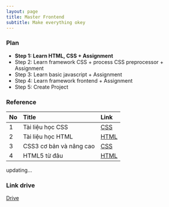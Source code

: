 ```yaml
---
layout: page
title: Master Frontend
subtitle: Make everything okey
---
```


### Plan

- **Step 1: Learn HTML, CSS + Assignment**
- Step 2: Learn framework CSS + process CSS preprocessor + Assignment
- Step 3: Learn basic javascript + Assignment
- Step 4: Learn framework frontend + Assignment
- Step 5: Create Project

### Reference

| No   | Title                   | Link                                               |
| :--- | :---------------------- | :------------------------------------------------- |
| 1    | Tài liệu học CSS        | [CSS](https://www.w3schools.com/css/)              |
| 2    | Tài liệu học HTML       | [HTML](https://www.w3schools.com/html/default.asp) |
| 3    | CSS3 cơ bản và nâng cao | [CSS](https://mshare.io/file/hw3dTq)               |
| 4    | HTML5 từ đâu            | [HTML](https://mshare.io/file/vXwPWNg)             |

updating...

### Link drive

[Drive](https://drive.google.com/drive/u/0/folders/0ADbsjJ5nQn7oUk9PVA)